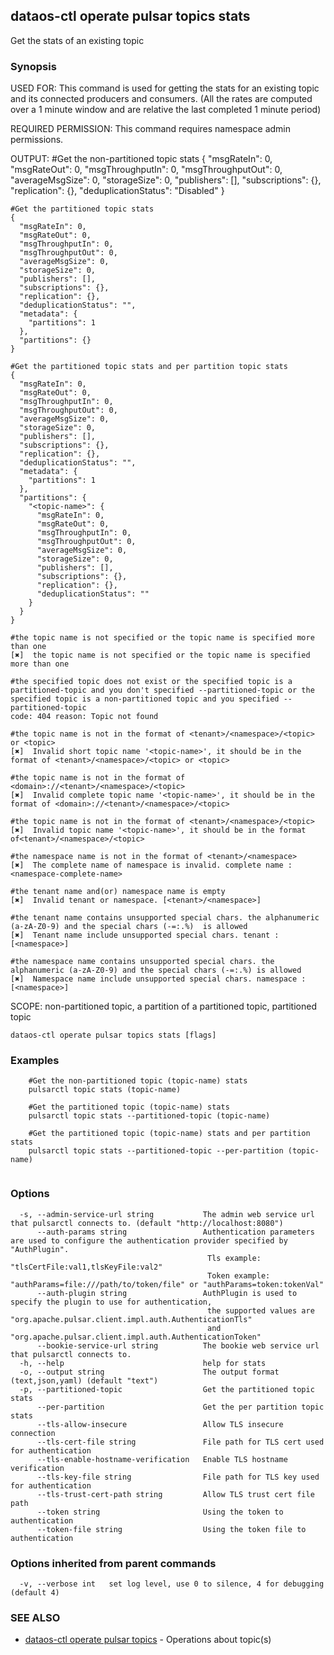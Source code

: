 ## dataos-ctl operate pulsar topics stats

Get the stats of an existing topic

### Synopsis

USED FOR:
    This command is used for getting the stats for an existing topic and its connected producers and consumers. (All the rates are computed over a 1 minute window and are relative the last completed 1 minute period)

REQUIRED PERMISSION:
    This command requires namespace admin permissions.

OUTPUT:
    #Get the non-partitioned topic stats
    {
      "msgRateIn": 0,
      "msgRateOut": 0,
      "msgThroughputIn": 0,
      "msgThroughputOut": 0,
      "averageMsgSize": 0,
      "storageSize": 0,
      "publishers": [],
      "subscriptions": {},
      "replication": {},
      "deduplicationStatus": "Disabled"
    }

    #Get the partitioned topic stats
    {
      "msgRateIn": 0,
      "msgRateOut": 0,
      "msgThroughputIn": 0,
      "msgThroughputOut": 0,
      "averageMsgSize": 0,
      "storageSize": 0,
      "publishers": [],
      "subscriptions": {},
      "replication": {},
      "deduplicationStatus": "",
      "metadata": {
        "partitions": 1
      },
      "partitions": {}
    }

    #Get the partitioned topic stats and per partition topic stats
    {
      "msgRateIn": 0,
      "msgRateOut": 0,
      "msgThroughputIn": 0,
      "msgThroughputOut": 0,
      "averageMsgSize": 0,
      "storageSize": 0,
      "publishers": [],
      "subscriptions": {},
      "replication": {},
      "deduplicationStatus": "",
      "metadata": {
        "partitions": 1
      },
      "partitions": {
        "<topic-name>": {
          "msgRateIn": 0,
          "msgRateOut": 0,
          "msgThroughputIn": 0,
          "msgThroughputOut": 0,
          "averageMsgSize": 0,
          "storageSize": 0,
          "publishers": [],
          "subscriptions": {},
          "replication": {},
          "deduplicationStatus": ""
        }
      }
    }

    #the topic name is not specified or the topic name is specified more than one
    [✖]  the topic name is not specified or the topic name is specified more than one

    #the specified topic does not exist or the specified topic is a partitioned-topic and you don't specified --partitioned-topic or the specified topic is a non-partitioned topic and you specified --partitioned-topic
    code: 404 reason: Topic not found

    #the topic name is not in the format of <tenant>/<namespace>/<topic> or <topic>
    [✖]  Invalid short topic name '<topic-name>', it should be in the format of <tenant>/<namespace>/<topic> or <topic>

    #the topic name is not in the format of <domain>://<tenant>/<namespace>/<topic>
    [✖]  Invalid complete topic name '<topic-name>', it should be in the format of <domain>://<tenant>/<namespace>/<topic>

    #the topic name is not in the format of <tenant>/<namespace>/<topic>
    [✖]  Invalid topic name '<topic-name>', it should be in the format of<tenant>/<namespace>/<topic>

    #the namespace name is not in the format of <tenant>/<namespace>
    [✖]  The complete name of namespace is invalid. complete name : <namespace-complete-name>

    #the tenant name and(or) namespace name is empty
    [✖]  Invalid tenant or namespace. [<tenant>/<namespace>]

    #the tenant name contains unsupported special chars. the alphanumeric (a-zA-Z0-9) and the special chars (-=:.%)  is allowed
    [✖]  Tenant name include unsupported special chars. tenant : [<namespace>]

    #the namespace name contains unsupported special chars. the  alphanumeric (a-zA-Z0-9) and the special chars (-=:.%) is allowed
    [✖]  Namespace name include unsupported special chars. namespace : [<namespace>]

SCOPE:
    non-partitioned topic, a partition of a partitioned topic, partitioned topic



```
dataos-ctl operate pulsar topics stats [flags]
```

### Examples

```
    #Get the non-partitioned topic (topic-name) stats
    pulsarctl topic stats (topic-name)

    #Get the partitioned topic (topic-name) stats
    pulsarctl topic stats --partitioned-topic (topic-name)

    #Get the partitioned topic (topic-name) stats and per partition stats
    pulsarctl topic stats --partitioned-topic --per-partition (topic-name)


```

### Options

```
  -s, --admin-service-url string           The admin web service url that pulsarctl connects to. (default "http://localhost:8080")
      --auth-params string                 Authentication parameters are used to configure the authentication provider specified by "AuthPlugin".
                                            Tls example: "tlsCertFile:val1,tlsKeyFile:val2"
                                            Token example: "authParams=file:///path/to/token/file" or "authParams=token:tokenVal"
      --auth-plugin string                 AuthPlugin is used to specify the plugin to use for authentication,
                                            the supported values are "org.apache.pulsar.client.impl.auth.AuthenticationTls"
                                            and "org.apache.pulsar.client.impl.auth.AuthenticationToken"
      --bookie-service-url string          The bookie web service url that pulsarctl connects to.
  -h, --help                               help for stats
  -o, --output string                      The output format (text,json,yaml) (default "text")
  -p, --partitioned-topic                  Get the partitioned topic stats
      --per-partition                      Get the per partition topic stats
      --tls-allow-insecure                 Allow TLS insecure connection
      --tls-cert-file string               File path for TLS cert used for authentication
      --tls-enable-hostname-verification   Enable TLS hostname verification
      --tls-key-file string                File path for TLS key used for authentication
      --tls-trust-cert-path string         Allow TLS trust cert file path
      --token string                       Using the token to authentication
      --token-file string                  Using the token file to authentication
```

### Options inherited from parent commands

```
  -v, --verbose int   set log level, use 0 to silence, 4 for debugging (default 4)
```

### SEE ALSO

* [dataos-ctl operate pulsar topics](dataos-ctl_operate_pulsar_topics.md)	 - Operations about topic(s)

